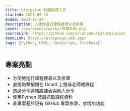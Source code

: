 ```yaml
---
title: UtaipeiwU 校園排課工具
started: 2021-09-23
ended: 2024-12-24
description: 方便地進行課程搜尋以及排課
cover: /src/assets/works/排課系統.png
sourceLink: https://github.com/brianchou452/utaipeiwU
demoLink: https://utaipeiwu.web.app/
tags: [Python, HTML, JavaScript, Firebase]
---
```


## 專案亮點

- 方便地進行課程搜尋以及排課
- 直接點擊按鈕在 Dcard 上搜尋老師或課程
- 透過分享連結將課表與他人分享
- 使用Python 爬蟲抓取課程資料
- 此專案基於現有 GitHub 專案修改，並增加功能
